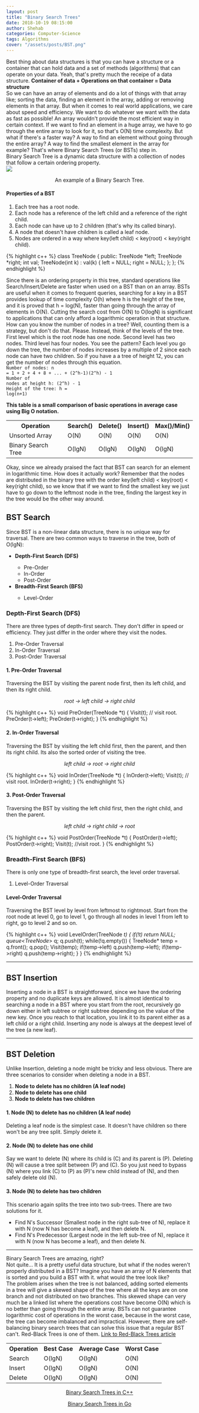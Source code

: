 ```yaml
---
layout: post
title: "Binary Search Trees"
date: 2018-10-19 08:15:00
author: Shehab
categories: Computer-Science
tags: Algorithms
cover: "/assets/posts/BST.png"
---
```


Best thing about data structures is that you can have a structure or a container that can hold data and a set of methods (algorithms) that can operate on your data. Yeah, that's pretty much the receipe of a data structure. <strong>Container of data + Operations on that container = Data structure</strong>
<br>
So we can have an array of elements and do a lot of things with that array like; sorting the data, finding an element in the array, adding or removing elements in that array. But when it comes to real world applications, we care about speed and efficiency. We want to do whatever we want with the data as fast as possible! An array wouldn't provide the most efficient way in certain context. If we want to find an element in a huge array, we have to go through the entire array to look for it, so that's O(N) time complexity. But what if there's a faster way? A way to find an element without going through the entire array? A way to find the smallest element in the array for example? That's where Binary Search Trees (or BSTs) step in.
<br>
Binary Search Tree is a dynamic data structure with a collection of nodes that follow a certain ordering property.  
<img src="/assets/posts/BST.png">

<p align="center">An example of a Binary Search Tree.</p>
<h4>Properties of a BST</h4>
<ol>
	<li>Each tree has a root node.</li>
	<li>Each node has a reference of the left child and a reference of the right child.</li>
	<li>Each node can have up to 2 children (that's why its called binary).</li>
	<li>A node that doesn't have children is called a leaf node.</li>
	<li>Nodes are ordered in a way where key(left child) < key(root) < key(right child).</li>
</ol>

{% highlight c++ %}
class TreeNode {
public:
TreeNode *left;
TreeNode *right;
int val;
TreeNode(int k) : val(k) {
left = NULL;
right = NULL;
};
};
{% endhighlight %}

Since there is an ordering property in this tree, standard operations like Search/Insert/Delete are faster when used on a BST than on an array.
BSTs are useful when it comes to frequent queries, searching for a key in a BST provides lookup of time complexity O(h) where h is the height of the tree, and it is proved that h = log(N), faster than going through the array of elements in O(N). Cutting the search cost from O(N) to O(logN) is significant to applications that can only afford a logarithmic operation in that structure.
<br>
How can you know the number of nodes in a tree? Well, counting them is a strategy, but don't do that. Please. Instead, think of the levels of the tree. First level which is the root node has one node. Second level has two nodes. Third level has four nodes. You see the pattern? Each level you go down the tree, the number of nodes increases by a multiple of 2 since each node can have two children. So if you have a a tree of height 12, you can get the number of nodes through this equation.
<br>
<code>Number of nodes: n = 1 + 2 + 4 + 8 + ... + (2^h-1)(2^h) - 1</code><br>
<code>Number of nodes at height h: (2^h) - 1</code><br>
<code>Height of the tree: h = log(n+1)</code><br>

<strong>This table is a small comparison of basic operations in <emp>average case</emp> using Big O notation.</strong>

<table cellpadding="0" cellspacing="0">
	<tr>
		<th>Operation</th><th>Search()</th><th>Delete()</th><th>Insert()</th><th>Max()/Min()</th>
	</tr>
	<tr>
		<td>Unsorted Array</td><td>O(N)</td><td>O(N)</td><td>O(N)</td><td>O(N)</td>
	</tr>
	<tr>
		<td>Binary Search Tree</td><td>O(lgN)</td><td>O(lgN)</td><td>O(lgN)</td><td>O(lgN)</td>
	</tr>
</table>

Okay, since we already praised the fact that BST can search for an element in logarithmic time. How does it actually work? Remember that the nodes are distributed in the binary tree with the order key(left child) < key(root) < key(right child), so we know that if we want to find the smallest key we just have to go down to the leftmost node in the tree, finding the largest key in the tree would be the other way around.

<h2>BST Search</h2>

Since BST is a non-linear data structure, there is no unique way for traversal. There are two common ways to traverse in the tree, both of O(lgN):

<ul>
	<li><strong> Depth-First Search (DFS) </strong></li>
	<ul>
		<li>Pre-Order</li>
		<li>In-Order</li>
		<li>Post-Order</li>
	</ul>
	<li><strong> Breadth-First Search (BFS) </strong></li>
	<ul>
		<li>Level-Order</li>
	</ul>
</ul>

<h3> Depth-First Search (DFS) </h3>

There are three types of depth-first search. They don't differ in speed or efficiency. They just differ in the order where they visit the nodes.

<ol>
	<li>Pre-Order Traversal</li>
	<li>In-Order Traversal</li>
	<li>Post-Order Traversal</li>
</ol>

<h4>1. Pre-Order Traversal</h4>
Traversing the BST by visiting the parent node first, then its left child, and then its right child. 
<p align="center"><I>root -> left child -> right child</I></p>
{% highlight c++ %}
void PreOrder(TreeNode *t) {
	Visit(t);	// visit root.
	PreOrder(t->left);
	PreOrder(t->right);
}
{% endhighlight %}

<h4>2. In-Order Traversal</h4>
Traversing the BST by visiting the left child first, then the parent, and then its right child. Its also the sorted order of visiting the tree.
<p align="center"><I>left child -> root -> right child</I></p>
{% highlight c++ %}
void InOrder(TreeNode *t) {
	InOrder(t->left);
	Visit(t);	// visit root.
	InOrder(t->right);
}
{% endhighlight %}

<h4>3. Post-Order Traversal</h4>
Traversing the BST by visiting the left child first, then the right child, and then the parent.
<p align="center"><I>left child -> right child -> root</I></p>
{% highlight c++ %}
void PostOrder(TreeNode *t) {
	PostOrder(t->left);
	PostOrder(t->right);
	Visit(t);	//visit root.
}
{% endhighlight %}

<h3> Breadth-First Search (BFS) </h3>
There is only one type of breadth-first search, the level order traversal.
<ol>
	<li>Level-Order Traversal</li>
</ol>
<h4>Level-Order Traversal</h4>
Traversing the BST level by level from leftmost to rightmost. Start from the root node at level 0, go to level 1, go through all nodes in level 1 from left to right, go to level 2 and so on.

{% highlight c++ %}
void LevelOrder(TreeNode _t) {
if(!t) return NULL;
queue<TreeNode_> q;
q.push(t);
while(!q.empty()) {
TreeNode\* temp = q.front();
q.pop();
Visit(temp);
if(temp->left)
q.push(temp->left);
if(temp->right)
q.push(temp->right);
}
}
{% endhighlight %}

<hr>

<h2>BST Insertion </h2>
Inserting a node in a BST is straightforward, since we have the ordering property and no duplicate keys are allowed. It is almost identical to searching a node in a BST where you start from the root, recursively go down either in left subtree or right subtree depending on the value of the new key. Once you reach to that location, you link it to its parent either as a left child or a right child. Inserting any node is always at the deepest level of the tree (a new leaf).

<hr>

<h2>BST Deletion </h2>
Unlike Insertion, deleting a node might be tricky and less obvious. There are three scenarios to consider when deleting a node in a BST. 
<ol>
	<li><strong>Node to delete has no children (A leaf node)</strong></li>
	<li><strong>Node to delete has one child</strong></li>
	<li><strong>Node to delete has two children</strong></li>
</ol>
<h4> 1. Node (N) to delete has no children (A leaf node) </h4>
Deleting a leaf node is the simplest case. It doesn't have children so there won't be any tree split. Simply delete it.

<h4> 2. Node (N) to delete has one child </h4>
Say we want to delete (N) where its child is (C) and its parent is (P). Deleting (N) will cause a tree split between (P) and (C). So you just need to bypass (N) where you link (C) to (P) as (P)'s new child instead of (N), and then safely delete old (N).

<h4> 3. Node (N) to delete has two children </h4>
This scenario again splits the tree into two sub-trees. There are two solutions for it. 
<ul>
	<li>Find N's Successor (Smallest node in the right sub-tree of N), replace it with N (now N has become a leaf), and then delete N. </li>
	<li>Find N's Predecessor (Largest node in the left sub-tree of N), replace it with N (now N has become a leaf), and then delete N.</li>
</ul>

<hr>

<div>
Binary Search Trees are amazing, right?
</div>
Not quite...
It is a pretty useful data structure, but what if the nodes weren't properly distributed in a BST? Imagine you have an array of N elements that is sorted and you build a BST with it. what would the tree look like?
<div>
The problem arises when the tree is not balanced, adding sorted elements in a tree will give a skewed shape of the tree where all the keys are on one branch and not distributed on two branches. This skewed shape can very much be a linked list where the operations cost have become O(N) which is no better than going through the entire array. BSTs can not <emp>guarantee</emp> logarithmic cost of operations in the worst case, because in the worst case, the tree can become imbalanced and impractical. However, there are self-balancing binary search trees that can solve this issue that a regular BST can't. Red-Black Trees is one of them. <a href="https://shehabmmohamed.github.io/computer-science/2019/01/24/Red-Black-Trees.html" target="_blank">Link to Red-Black Trees article</a>
</div>

<table cellpadding="0" cellspacing="0">
	<tr>
		<th>Operation</th><th>Best Case</th><th>Average Case</th><th>Worst Case</th>
	</tr>
	<tr>
		<td>Search</td><td>O(lgN)</td><td>O(lgN)</td><td>O(N)</td>
	</tr>
	<tr>
		<td>Insert</td><td>O(lgN)</td><td>O(lgN)</td><td>O(N)</td>
	</tr>
	<tr>
		<td>Delete</td><td>O(lgN)</td><td>O(lgN)</td><td>O(N)</td>
	</tr>
</table>

<p align="center"><a href="https://github.com/ShehabMMohamed/Datastructures-And-Algorithms/tree/master/Data%20Structures/Binary%20Search%20Trees" target="_blank"> Binary Search Trees in C++ </a></p>

<p align="center"><a href="https://github.com/ShehabMMohamed/Go-Datastructures/blob/main/internal/BinarySearchTrees/BinarySearchTree.go" target="_blank"> Binary Search Trees in Go </a></p>
